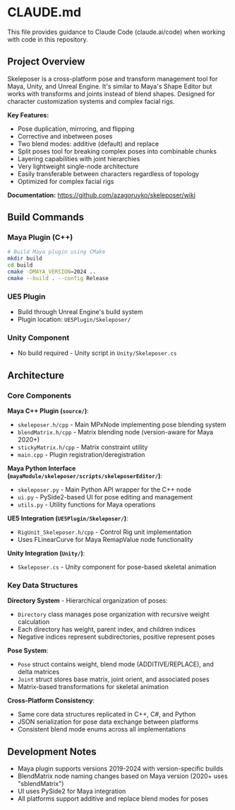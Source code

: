 # CLAUDE.md

This file provides guidance to Claude Code (claude.ai/code) when working with code in this repository.

## Project Overview

Skeleposer is a cross-platform pose and transform management tool for Maya, Unity, and Unreal Engine. It's similar to Maya's Shape Editor but works with transforms and joints instead of blend shapes. Designed for character customization systems and complex facial rigs.

**Key Features:**
- Pose duplication, mirroring, and flipping
- Corrective and inbetween poses
- Two blend modes: additive (default) and replace
- Split poses tool for breaking complex poses into combinable chunks
- Layering capabilities with joint hierarchies
- Very lightweight single-node architecture
- Easily transferable between characters regardless of topology
- Optimized for complex facial rigs

**Documentation:** https://github.com/azagoruyko/skeleposer/wiki

## Build Commands

### Maya Plugin (C++)
```bash
# Build Maya plugin using CMake
mkdir build
cd build
cmake -DMAYA_VERSION=2024 ..
cmake --build . --config Release
```

### UE5 Plugin
- Build through Unreal Engine's build system
- Plugin location: `UE5Plugin/Skeleposer/`

### Unity Component
- No build required - Unity script in `Unity/Skeleposer.cs`

## Architecture

### Core Components

**Maya C++ Plugin (`source/`)**:
- `skeleposer.h/cpp` - Main MPxNode implementing pose blending system
- `blendMatrix.h/cpp` - Matrix blending node (version-aware for Maya 2020+)
- `stickyMatrix.h/cpp` - Matrix constraint utility
- `main.cpp` - Plugin registration/deregistration

**Maya Python Interface (`mayaModule/skeleposer/scripts/skeleposerEditor/`)**:
- `skeleposer.py` - Main Python API wrapper for the C++ node
- `ui.py` - PySide2-based UI for pose editing and management
- `utils.py` - Utility functions for Maya operations

**UE5 Integration (`UE5Plugin/Skeleposer/`)**:
- `RigUnit_Skeleposer.h/cpp` - Control Rig unit implementation
- Uses FLinearCurve for Maya RemapValue node functionality

**Unity Integration (`Unity/`)**:
- `Skeleposer.cs` - Unity component for pose-based skeletal animation

### Key Data Structures

**Directory System** - Hierarchical organization of poses:
- `Directory` class manages pose organization with recursive weight calculation
- Each directory has weight, parent index, and children indices
- Negative indices represent subdirectories, positive represent poses

**Pose System**:
- `Pose` struct contains weight, blend mode (ADDITIVE/REPLACE), and delta matrices
- `Joint` struct stores base matrix, joint orient, and associated poses
- Matrix-based transformations for skeletal animation

**Cross-Platform Consistency**:
- Same core data structures replicated in C++, C#, and Python
- JSON serialization for pose data exchange between platforms
- Consistent blend mode enums across all implementations

## Development Notes

- Maya plugin supports versions 2019-2024 with version-specific builds
- BlendMatrix node naming changes based on Maya version (2020+ uses "sblendMatrix")
- UI uses PySide2 for Maya integration
- All platforms support additive and replace blend modes for poses